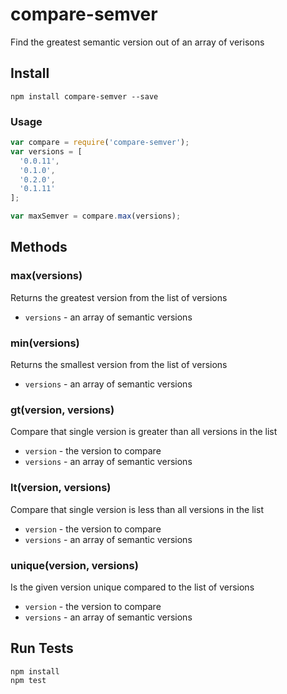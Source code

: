 # compare-semver

Find the greatest semantic version out of an array of verisons

## Install

```
npm install compare-semver --save
```

### Usage

```js
var compare = require('compare-semver');
var versions = [
  '0.0.11',
  '0.1.0',
  '0.2.0',
  '0.1.11'
];

var maxSemver = compare.max(versions);
```

## Methods

### max(versions)

Returns the greatest version from the list of versions

* `versions` - an array of semantic versions

### min(versions)

Returns the smallest version from the list of versions

* `versions` - an array of semantic versions

### gt(version, versions)

Compare that  single version is greater than all versions in the list

* `version` - the version to compare
* `versions` - an array of semantic versions

### lt(version, versions)

Compare that  single version is less than all versions in the list

* `version` - the version to compare
* `versions` - an array of semantic versions

### unique(version, versions)

Is the given version unique compared to the list of versions

* `version` - the version to compare
* `versions` - an array of semantic versions

## Run Tests

```
npm install
npm test
```
